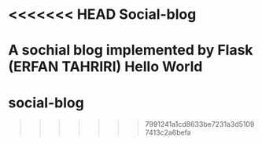 <<<<<<< HEAD
Social-blog
===========

A sochial blog implemented by Flask (ERFAN TAHRIRI)
Hello World
=======
social-blog
===========
>>>>>>> 7991241a1cd8633be7231a3d51097413c2a6befa
